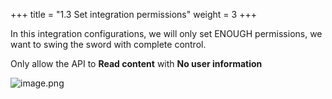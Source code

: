 +++
title = "1.3 Set integration permissions"
weight = 3
+++


In this integration configurations, we will only set ENOUGH permissions, we want to swing the sword with complete control.


Only allow the API to **Read content** with **No user information**


![image.png](/images/002-ii-level-1-notion-to-md/001-1-setup-notion-integration/6-249106-image.png)


